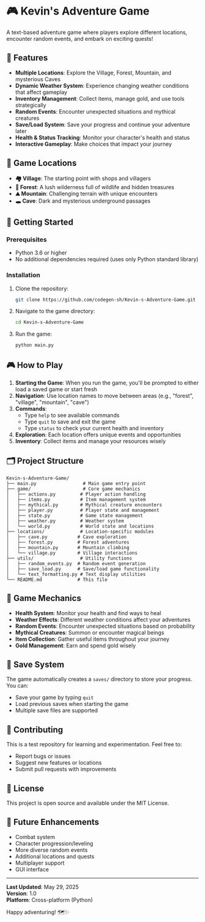 # 🎮 Kevin's Adventure Game

A text-based adventure game where players explore different locations, encounter random events, and embark on exciting quests!

## 🌟 Features

- **Multiple Locations**: Explore the Village, Forest, Mountain, and mysterious Caves
- **Dynamic Weather System**: Experience changing weather conditions that affect gameplay
- **Inventory Management**: Collect items, manage gold, and use tools strategically
- **Random Events**: Encounter unexpected situations and mythical creatures
- **Save/Load System**: Save your progress and continue your adventure later
- **Health & Status Tracking**: Monitor your character's health and status
- **Interactive Gameplay**: Make choices that impact your journey

## 🎯 Game Locations

- **🏘️ Village**: The starting point with shops and villagers
- **🌲 Forest**: A lush wilderness full of wildlife and hidden treasures
- **⛰️ Mountain**: Challenging terrain with unique encounters
- **🕳️ Cave**: Dark and mysterious underground passages

## 🚀 Getting Started

### Prerequisites

- Python 3.6 or higher
- No additional dependencies required (uses only Python standard library)

### Installation

1. Clone the repository:
   ```bash
   git clone https://github.com/codegen-sh/Kevin-s-Adventure-Game.git
   ```

2. Navigate to the game directory:
   ```bash
   cd Kevin-s-Adventure-Game
   ```

3. Run the game:
   ```bash
   python main.py
   ```

## 🎮 How to Play

1. **Starting the Game**: When you run the game, you'll be prompted to either load a saved game or start fresh
2. **Navigation**: Use location names to move between areas (e.g., "forest", "village", "mountain", "cave")
3. **Commands**: 
   - Type `help` to see available commands
   - Type `quit` to save and exit the game
   - Type `status` to check your current health and inventory
4. **Exploration**: Each location offers unique events and opportunities
5. **Inventory**: Collect items and manage your resources wisely

## 🗂️ Project Structure

```
Kevin-s-Adventure-Game/
├── main.py                 # Main game entry point
├── game/                   # Core game mechanics
│   ├── actions.py         # Player action handling
│   ├── items.py           # Item management system
│   ├── mythical.py        # Mythical creature encounters
│   ├── player.py          # Player state and management
│   ├── state.py           # Game state management
│   ├── weather.py         # Weather system
│   └── world.py           # World state and locations
├── locations/             # Location-specific modules
│   ├── cave.py           # Cave exploration
│   ├── forest.py         # Forest adventures
│   ├── mountain.py       # Mountain climbing
│   └── village.py        # Village interactions
├── utils/                 # Utility functions
│   ├── random_events.py  # Random event generation
│   ├── save_load.py      # Save/load game functionality
│   └── text_formatting.py # Text display utilities
└── README.md             # This file
```

## 🎲 Game Mechanics

- **Health System**: Monitor your health and find ways to heal
- **Weather Effects**: Different weather conditions affect your adventures
- **Random Events**: Encounter unexpected situations based on probability
- **Mythical Creatures**: Summon or encounter magical beings
- **Item Collection**: Gather useful items throughout your journey
- **Gold Management**: Earn and spend gold wisely

## 💾 Save System

The game automatically creates a `saves/` directory to store your progress. You can:
- Save your game by typing `quit`
- Load previous saves when starting the game
- Multiple save files are supported

## 🤝 Contributing

This is a test repository for learning and experimentation. Feel free to:
- Report bugs or issues
- Suggest new features or locations
- Submit pull requests with improvements

## 📝 License

This project is open source and available under the MIT License.

## 🎯 Future Enhancements

- Combat system
- Character progression/leveling
- More diverse random events
- Additional locations and quests
- Multiplayer support
- GUI interface

---

**Last Updated**: May 29, 2025  
**Version**: 1.0  
**Platform**: Cross-platform (Python)

Happy adventuring! 🗺️✨

